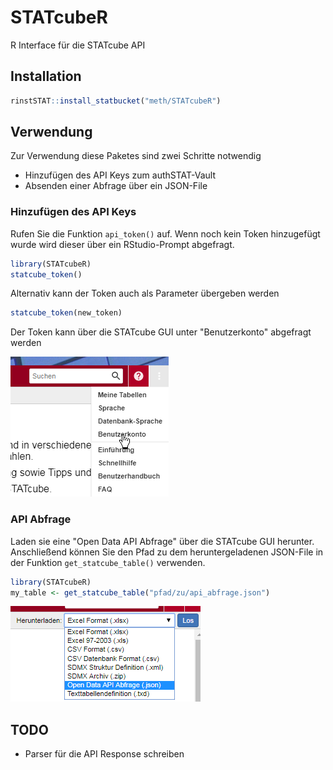 # STATcubeR

R Interface für die STATcube API

## Installation

``` r
rinstSTAT::install_statbucket("meth/STATcubeR")
```

## Verwendung

Zur Verwendung diese Paketes sind zwei Schritte notwendig

* Hinzufügen des API Keys zum authSTAT-Vault
* Absenden einer Abfrage über ein JSON-File

### Hinzufügen des API Keys

Rufen Sie die Funktion `api_token()` auf. Wenn noch kein Token hinzugefügt
wurde wird dieser über ein RStudio-Prompt abgefragt.

```r
library(STATcubeR)
statcube_token()
```

Alternativ kann der Token auch als Parameter übergeben werden

```r
statcube_token(new_token)
```

Der Token kann über die STATcube GUI unter "Benutzerkonto" abgefragt werden

![](man/figures/get_key.png)

### API Abfrage

Laden sie eine "Open Data API Abfrage" über die STATcube GUI herunter.
Anschließend können Sie den Pfad zu dem heruntergeladenen JSON-File in
der Funktion `get_statcube_table()` verwenden.

``` r
library(STATcubeR)
my_table <- get_statcube_table("pfad/zu/api_abfrage.json")
```

![](man/figures/download_json.png)

## TODO

* Parser für die API Response schreiben

